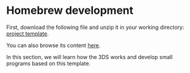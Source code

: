 # Homebrew development

First, download the following file and unzip it in your working directory: [project template](http://xem.github.io/3DShomebrew/tutorial/template.zip).

You can also browse its content [here](https://github.com/xem/3DShomebrew/tree/gh-pages/tutorial/template).

In this section, we will learn how the 3DS works and develop small programs based on this template.